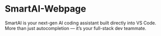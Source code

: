 # SmartAI-Webpage
SmartAI is your next-gen AI coding assistant built directly into VS Code. More than just autocompletion — it’s your full-stack dev teammate.
